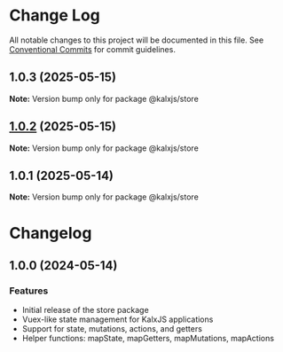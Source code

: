 # Change Log

All notable changes to this project will be documented in this file.
See [Conventional Commits](https://conventionalcommits.org) for commit guidelines.

## 1.0.3 (2025-05-15)

**Note:** Version bump only for package @kalxjs/store

## [1.0.2](https://github.com/Odeneho-Calculus/kalxjs/compare/@kalxjs/store@1.0.1...@kalxjs/store@1.0.2) (2025-05-15)

**Note:** Version bump only for package @kalxjs/store

## 1.0.1 (2025-05-14)

**Note:** Version bump only for package @kalxjs/store

# Changelog

## 1.0.0 (2024-05-14)

### Features

- Initial release of the store package
- Vuex-like state management for KalxJS applications
- Support for state, mutations, actions, and getters
- Helper functions: mapState, mapGetters, mapMutations, mapActions
